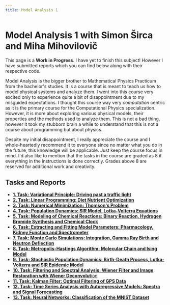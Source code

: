```yaml
---
title: Model Analysis 1
---
```

# Model Analysis 1 with Simon Širca and Miha Mihovilovič
This page is a **Work in Progress**. I have yet to finish this subject! However I have submitted reports
which you can find below along with their respective code.

Model Analysis is the bigger brother to Mathematical Physics Practicum from the bachelor's studies. It is a
course that is meant to teach us how to model physical systems and analyze them. I went into this course very
excited only to experience quite a bit of disappointment due to my misguided expectations. I thought this course way very *computation* centric as it is the primary course for the Computational Physics specialization. However, it is more about exploring various physical models, their properties and the methods used to analyze them. This is not a bad thing, however it took my stubborn brain a while to understand that this is not a course about programming but about physics.

Despite my initial disappointment, I really appreciate the course and I whole-heartedly recommend it to everyone since no matter what you do in the future, this knowledge will be applicable. Just keep the course focus in mind. I'd also like to mention that the tasks in the course are graded as $8$ if everything in the instructions is done correctly. Grades above $8$ are reserved for additional work and creativity. 

## Tasks and Reports
* [**1. Task: Variational Principle: Driving past a traffic light**](#)
* [**2. Task: Linear Programming: Diet Nutrient Optimization**](#)
* [**3. Task: Numerical Minimization: Thomson's Problem**](#)
* [**4. Task: Population Dynamics: SIR Model, Lotka-Volterra Equations**](#)
* [**5. Task: Modeling of Chemical Reactions: Binary Reaction, Hydrogen Bromide Synthesis and Chemical Clock**](#)
* [**6. Task: Extracting and Fitting Model Parameters: Pharmacology, Kidney Function and Spectrometer**](#)
* [**7. Task: Monte Carlo Simulations: Integration, Gamma Ray Birth and Neutron Deflection**](#)
* [**8. Task: Metropolis-Hastings Algorithm: Molecular Chain and Ising Model**](#)
* [**9. Task: Stochastic Population Dynamics: Birth-Death Process, Lotka-Volterra and SIR Epidemic Model**](#)
* [**10. Task: Filtering and Spectral Analysis: Wiener Filter and Image Restoration with Wiener Deconvolut**ion](#)
* [**11. Task: Kalman Filter: Optimal Filtering of GPS Data**](#)
* [**12. Task: Time Series Analysis with Autoregressive Models: Spectra and Signal Forecasting**](#)
* [**13. Task: Neural Networks: Classification of the MNIST Dataset**](#)

